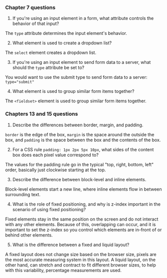 ### Chapter 7 questions

1.  If you're using an input element in a form, what attribute controls the behavior of that input?

The `type` attribute determines the input element's behavior.

2.  What element is used to create a dropdown list?

The `select` element creates a dropdown list.

3.  If you're using an input element to send form data to a server, what should the `type` attribute be set to?

You would want to use the submit type to send form data to a server: `type="submit"`

4.  What element is used to group similar form items together?

The `<fieldset>` element is used to group similar form items together.

### Chapters 13 and 15 questions

1.  Describe the differences between border, margin, and padding.

`border` is the edge of the box, `margin` is the space around the outside the box, and `padding` is the space between the box and the contents of the box.

2.  For a CSS rule `padding: 1px 2px 5px 10px`, what sides of the content box does each pixel value correspond to?

The values for the padding rule go in the typical "top, right, bottom, left" order, basically just clockwise starting at the top.

3.  Describe the difference between block-level and inline elements.

Block-level elements start a new line, where inline elements flow in between surrounding text.

4.  What is the role of fixed positioning, and why is z-index important in the scenario of using fixed positioning?

Fixed elements stay in the same position on the screen and do not interact with any other elements. Because of this, overlapping can occur, and it is important to set the z-index so you control which elements are in-front of or behind other elements.

5.  What is the difference between a fixed and liquid layout?

A fixed layout does not change size based on the browser size, pixels are the most accurate measuring system in this layout.  A liquid layout, on the other hand, can stretch and contract to fit different browser sizes, to help with this variability, percentage measurements are used.
